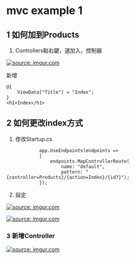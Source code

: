 # mvc example 1

## 1 如何加到Products

1. Controllers點右鍵，選加入，控制器

<a href="https://imgur.com/3VxfwuM"><img src="https://i.imgur.com/3VxfwuM.png" title="source: imgur.com" /></a>

新增
```
@{
    ViewData["Title"] = "Index";
}
<h1>Index</h1>
```

## 2 如何更改index方式

1. 俢改Startup.cs 

```
            app.UseEndpoints(endpoints =>
            {
                endpoints.MapControllerRoute(
                    name: "default",
                    pattern: "{controller=Products}/{action=Index}/{id?}");
            });
```

2. 設定

<a href="https://imgur.com/sx6Y8kv"><img src="https://i.imgur.com/sx6Y8kv.png" title="source: imgur.com" /></a>

<a href="https://imgur.com/JyETFtX"><img src="https://i.imgur.com/JyETFtX.png" title="source: imgur.com" /></a>

### 3  新增Controller

<a href="https://imgur.com/MYrQhW0"><img src="https://i.imgur.com/MYrQhW0.png" title="source: imgur.com" /></a>